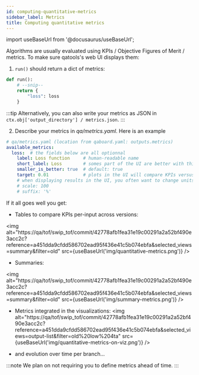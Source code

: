 ```yaml
---
id: computing-quantitative-metrics
sidebar_label: Metrics
title: Computing quantitative metrics
---
```

import useBaseUrl from '@docusaurus/useBaseUrl';

Algorithms are usually evaluated using KPIs / Objective Figures of Merit / metrics. To make sure qatools's web UI displays them:

1. `run()` should return a dict of metrics:
```python
def run():
    # --snip--
    return {
        "loss": loss
    }
```

:::tip
Alternatively, you can also write your metrics as JSON in `ctx.obj['output_directory'] / metrics.json`.
:::

2. Describe your metrics in *qa/metrics.yaml*. Here is an example

```yaml
# qa/metrics.yaml (location from qaboard.yaml: outputs.metrics)
available_metrics:
  loss:  # the fields below are all optionnal
    label: Loss function     # human-readable name
    short_label: Loss        # somes part of the UI are better with thin labels...
    smaller_is_better: true  # default: true
    target: 0.01             # plots in the UI will compare KPIs versus a target if given
    # when displaying results in the UI, you often want to change units
    # scale: 100
    # suffix: '%'
```

If it all goes well you get:

- Tables to compare KPIs per-input across versions:

<img alt="https://qa/tof/swip_tof/commit/42778afb1fea31e19c00291a2a52bf490e3acc2c?reference=a451dda9cfdd586702ead95f436e41c5b074ebfa&selected_views=summary&filter=old" src={useBaseUrl('img/quantitative-metrics.png')} />

- Summaries:

<img alt="https://qa/tof/swip_tof/commit/42778afb1fea31e19c00291a2a52bf490e3acc2c?reference=a451dda9cfdd586702ead95f436e41c5b074ebfa&selected_views=summary&filter=old" src={useBaseUrl('img/summary-metrics.png')} />

- Metrics integrated in the visualizations:
<img alt="https://qa/tof/swip_tof/commit/42778afb1fea31e19c00291a2a52bf490e3acc2c?reference=a451dda9cfdd586702ead95f436e41c5b074ebfa&selected_views=output-list&filter=old%20low%204ta" src={useBaseUrl('img/quantitative-metrics-on-viz.png')} />

- and evolution over time per branch...

:::note
We plan on not requiring you to define metrics ahead of time.
:::